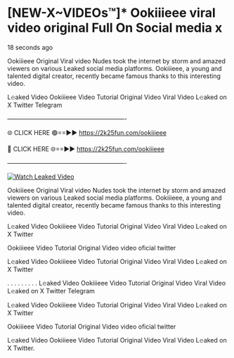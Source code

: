 # [NEW-X~VIDEOs™]* Ookiiieee viral video original Full On Social media x

18 seconds ago

Ookiiieee Original Viral video Nudes took the internet by storm and amazed viewers on various Leaked social media platforms. Ookiiieee, a young and talented digital creator, recently became famous thanks to this interesting video.

L𝚎aked Video Ookiiieee Video Tutorial Original Video Viral Video L𝚎aked on X Twitter Telegram

———————————————————-

🌐 CLICK HERE 🟢==►► https://2k25fun.com/ookiiieee

🔴 CLICK HERE 🌐==►► https://2k25fun.com/ookiiieee

———————————————————-

[![Watch Leaked Video](https://miro.medium.com/v2/resize:fit:828/format:webp/1*cilzJN44JGOrTw9NJCrNHA.gif "Watch Leaked Video")](https://2k25fun.com/ookiiieee)

Ookiiieee Original Viral video Nudes took the internet by storm and amazed viewers on various Leaked social media platforms. Ookiiieee, a young and talented digital creator, recently became famous thanks to this interesting video.

L𝚎aked Video Ookiiieee Video Tutorial Original Video Viral Video L𝚎aked on X Twitter

Ookiiieee Video Tutorial Original Video video oficial twitter

L𝚎aked Video Ookiiieee Video Tutorial Original Video Viral Video L𝚎aked on X Twitter

. . . . . . . . . L𝚎aked Video Ookiiieee Video Tutorial Original Video Viral Video L𝚎aked on X Twitter Telegram

L𝚎aked Video Ookiiieee Video Tutorial Original Video Viral Video L𝚎aked on X Twitter

Ookiiieee Video Tutorial Original Video video oficial twitter

L𝚎aked Video Ookiiieee Video Tutorial Original Video Viral Video L𝚎aked on X Twitter.